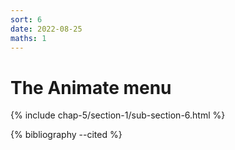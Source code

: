 ```yaml
---
sort: 6
date: 2022-08-25
maths: 1
---
```


# The Animate menu

{% include chap-5/section-1/sub-section-6.html %}

{% bibliography --cited %}

